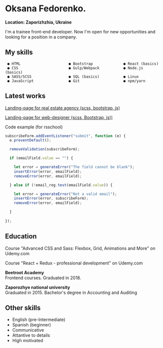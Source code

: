 
# Oksana Fedorenko.

**Location: Zaporizhzhia, Ukraine**

I'm a trainee front-end developer. Now I'm open for new opportunities and looking for a position in a company.

## My skills
```
 ● HTML                      ● Bootstrap              ● React (basics)
 ● CSS                       ● Gulp/Webpack           ● Node.js (basics) 
 ● SASS/SCSS                 ● SQL (basics)           ● Linux
 ● JavaScript                ● Git                    ● npm/yarn
```
## Latest works
 [Landing-page for real estate agency (scss, bootstrap, js)](https://github.com/OksanaFedorenko/real-estate)

[Landing-page for web-designer (scss, Bootstrap, js))](https://github.com/OksanaFedorenko/designer-portfolio)

Code example (for rsschool)
```javascript
subscribeForm.addEventListener("submit", function (e) {
  e.preventDefault();

  removeValidation(subscribeForm);

  if (emailField.value == "") {

    let error = generateError("The field cannot be blank");
    insertError(error, emailField);
    removeError(error, emailField);

  } else if (!email_reg.test(emailField.value)) {

    let error = generateError("Not a valid email");
    insertError(error, subscribeForm);
    removeError(error, emailField);

  }
  
});
```
## Education

Course "Advanced CSS and Sass: Flexbox, Grid, Animations and More" on Udemy.com

Course "React + Redux - professional development" on Udemy.com

**Beetroot Academy**  
Frontend courses.  Graduated in 2018.

**Zaporozhye national university**  
Graduated  in 2015. Bachelor's degree in Accounting and Auditing


## Other skills

* English (pre-Intermediate)
* Spanish (beginner)
* Communicative
* Attantive to details
* High motivated
